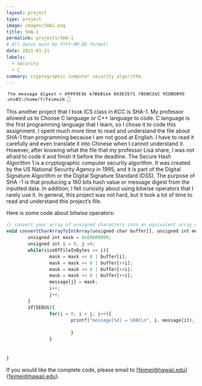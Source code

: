 ```yaml
---
layout: project
type: project
image: images/SHA1.png
title: SHA-1
permalink: projects/SHA-1
# All dates must be YYYY-MM-DD format!
date: 2021-01-21
labels:
  - Security
  - C
summary: cryptographic computer security algorithm.
---
```


<div class="ui small rounded images">
  <img class="ui image" src="../images/SHA1-1.jpg">
</div>

This another project that I took ICS class in KCC is SHA-1.  My professor allowed us to Choose C language or C++ language to code. C language is the first programming language that I learn, so I chose it to code this assignment. I spent much more time to read and understand the file about SHA-1 than programming because I am not good at English. I have to read it carefully and even translate it into Chinese when I cannot understand it. However, after knowing what the file that my professor Lisa share, I was not afraid to code it and finish it before the deadline. The Secure Hash Algorithm 1 is a cryptographic computer security algorithm. It was created by the US National Security Agency in 1995, and it is part of the Digital Signature Algorithm or the Digital Signature Standard (DSS). The purpose of SHA -1 is that producing a 160 bits hash value or message digest from the inputted data. In addition, I fell curiosity about using bitwise operators that I rarely use it. In general, this project was not hard, but it took a lot of time to read and understand this project’s file. 


Here is some code about bitwise operators:

```js
// convert your array of unsigned characters into an equivalent array of unsigned integers
void convertCharArrayToIntArray(unsigned char buffer[], unsigned int message[], unsigned int sizeOfFileInBytes){
        unsigned int mask = 0x80000000;
        unsigned int i = 0, j =0;
        while(sizeOfFileInBytes >= i){
                mask = mask << 8 | buffer[i];
                mask = mask << 8 | buffer[++i];
                mask = mask << 8 | buffer[++i];
                mask = mask << 8 | buffer[++i];
                message[j] = mask; 
                i++; 
                j++;
        }       
        if(DEBUG){
                for(i = 0; i < j; i++){
                        printf("message[%d] = %08X\n", i, message[i]);
                
                        }
                }
                        
                                                             
}

```
If you would like the complete code, please email to [feimei@hawaii.edu]{feimei@hawaii.edu}.


